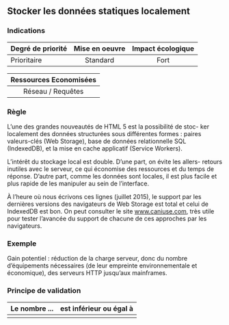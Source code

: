 ## Stocker les données statiques localement

### Indications
| Degré de priorité |      Mise en oeuvre       |  Impact écologique    | 
|-------------------|:-------------------------:|:---------------------:|
| Prioritaire       | Standard                 | Fort                  | 


|Ressources Economisées                                      |
|:----------------------------------------------------------:|
| Réseau / Requêtes    |

### Règle
L’une des grandes nouveautés de HTML 5 est la possibilité de stoc- ker localement des données structurées sous différentes formes : paires valeurs-clés (Web Storage), base de données relationnelle SQL (IndexedDB), et la mise en cache applicatif (Service Workers).

L’intérêt du stockage local est double. D’une part, on évite les allers- retours inutiles avec le serveur, ce qui économise des ressources et du temps de réponse. D’autre part, comme les données sont locales, il est plus facile et plus rapide de les manipuler au sein de l’interface.

À l’heure où nous écrivons ces lignes (juillet 2015), le support par les dernières versions des navigateurs de Web Storage est total et celui de IndexedDB est bon. On peut consulter le site www.caniuse.com, très utile pour tester l’avancée du support de chacune de ces approches par les navigateurs.

### Exemple
Gain potentiel : réduction de la charge serveur, donc du nombre d’équipements nécessaires (de leur empreinte environnementale et économique), des serveurs HTTP jusqu’aux mainframes.

### Principe de validation

| Le nombre ...     | est inférieur ou égal à   |  
|-------------------|:-------------------------:|
|   |   |
